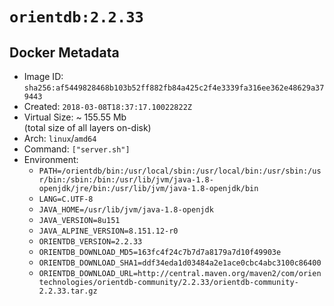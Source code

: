 # `orientdb:2.2.33`

## Docker Metadata

- Image ID: `sha256:af5449828468b103b52ff882fb84a425c2f4e3339fa316ee362e48629a379443`
- Created: `2018-03-08T18:37:17.10022822Z`
- Virtual Size: ~ 155.55 Mb  
  (total size of all layers on-disk)
- Arch: `linux`/`amd64`
- Command: `["server.sh"]`
- Environment:
  - `PATH=/orientdb/bin:/usr/local/sbin:/usr/local/bin:/usr/sbin:/usr/bin:/sbin:/bin:/usr/lib/jvm/java-1.8-openjdk/jre/bin:/usr/lib/jvm/java-1.8-openjdk/bin`
  - `LANG=C.UTF-8`
  - `JAVA_HOME=/usr/lib/jvm/java-1.8-openjdk`
  - `JAVA_VERSION=8u151`
  - `JAVA_ALPINE_VERSION=8.151.12-r0`
  - `ORIENTDB_VERSION=2.2.33`
  - `ORIENTDB_DOWNLOAD_MD5=163fc4f24c7b7d7a8179a7d10f49903e`
  - `ORIENTDB_DOWNLOAD_SHA1=ddf34eda1d03484a2e1ace0cbc4abc3100c86400`
  - `ORIENTDB_DOWNLOAD_URL=http://central.maven.org/maven2/com/orientechnologies/orientdb-community/2.2.33/orientdb-community-2.2.33.tar.gz`

